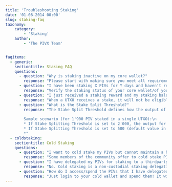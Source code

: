 ```yaml
---
title: 'Troubleshooting Staking'
date: '01-08-2014 00:00'
slug: staking-faq
taxonomy:
    category:
        - 'Staking'
    author:
        - 'The PIVX Team'


faqitems:
  - generic:
    sectiontitle: Staking FAQ
    questions:
      - question: "Why is staking inactive on my core wallet?"
        response: "Please start with making sure you meet all requirements listed on that page [Staking](/staking). If this doesn't help, run the **getstakingstatus** command in the core wallet command line or debug console; any 'false' value should be investigated as they are likely the cause for staking to be de-activated. *Note:* The 'hot' wallet in a cold staking setup has to be 'Unlocked for staking'"
      - question: "I have been staking X PIVs for Y days and haven't received a reward yet. Is anything broken?"
        response: "Verify the staking status of your core wallet/of your staking provider. If active, your next best option is to give it time, as the frequency on which a staker will receive rewards is completely random. The staking calculator on [https://pivx.org/proof-of-stake](https://pivx.org/proof-of-stake) will provide you with an expected return/staking frequency that can help manage your expectations."
      - question: "I just received a staking reward and my staking balance is now down to zero. What is happening?"
        response: "When a UTXO receives a stake, it will not be eligible for staking until it reaches 600 confirmations (approx. 10 hrs.) before it can be staked again."
      - question: "What is the Stake Split Threshold?"
        response: "The Stake Split Threshold defines how the output of a staking transaction will be split. It offers a way to split your balances into multiple UTXO, so that your stakes can be more regular. Its effect is more visible on larger (3'000 PIV+) balances.\n
                
        Sample scenario (for 1'900 PIV staked in a single UTXO):\n
        * If Stake Splitting Threshold is set to 2'000, the output for the staking transaction will be a single UTXO of 1'902 PIV. As that UTXO will need 600 confirmations to stake again, you will be staking 0 PIV for 10 hours; that 'downtime in staking' scenario will repeat for the next stakes until the balance reaches 2'000.\n
        * If Stake Splitting Threshold is set to 500 (default value in Core Wallet), the output for the staking transaction will be 4 UTXO of 475.5 PIV. These 4 UTXO will need 600 confirmations to stake again; however, the next stake will only impact 3 of the 4 UTXO, so you will be staking 1'426 PIV while the staking transaction gets its 600 confirms.
        *"
  - coldstaking:
    sectiontitle: Cold Staking
    questions:
      - question: "I want to cold stake my PIVs but cannot maintain a hot wallet. Where do I find a staking provider?"
        response: "Some members of the community offer to cold stake PIVs on their wallet; you can ask on Discord whether someone is willing to do it for you. There are also specialized service providers (such as [allnodes.com](https://help.allnodes.com/en/articles/3684105-how-to-stake-pivx-on-allnodes)) who offer this service for a small fee or for free."
      - question: "I have delegated my PIVs for staking to a thirdparty. Can he access/spend my PIVs?"
        response: "No. Cold staking is a non-custodial staking delegation. Your PIVs are safe in your cold/offline wallet, and only you can access and spend them."
      - question: "How do I access/spend the PIVs that I have delegated for cold staking?"
        response: "Just login to your cold wallet and spend them! It will break the cold staking for the UTXO you are spending, so if you want to stake the remainder of that UTXO you will need to put in place a new staking delegation."
---
```



